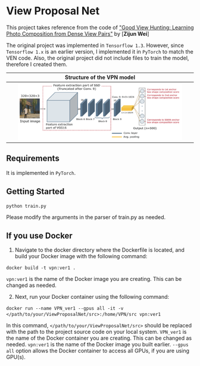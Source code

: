 # View Proposal Net
This project takes reference from the code of ["Good View Hunting: Learning Photo Composition from Dense View Pairs"](https://github.com/zijunwei/ViewProposalNet) by [**Zijun Wei**]

The original project was implemented in `Tensorflow 1.3`. However, since `Tensorflow 1.x` is an earlier version, I implemented it in `PyTorch` to match the VEN code. Also, the original project did not include files to train the model, therefore I created them.

| Structure of the VPN model |
| :--: |
| <img src="../readme_figures/Structure_of_the_VPN_model.png" width="90%"> |

## Requirements
It is implemented in `PyTorch`.

## Getting Started
```
python train.py
```
Please modify the arguments in the parser of train.py as needed.

## If you use Docker
1. Navigate to the docker directory where the Dockerfile is located, and build your Docker image with the following command:
```
docker build -t vpn:ver1 .
```
`vpn:ver1` is the name of the Docker image you are creating. This can be changed as needed.

2. Next, run your Docker container using the following command:
```
docker run --name VPN_ver1 --gpus all -it -v </path/to/your/ViewProposalNet/src>:/home/VPN/src vpn:ver1
```
In this command, `</path/to/your/ViewProposalNet/src>` should be replaced with the path to the project source code on your local system.
`VPN_ver1` is the name of the Docker container you are creating. This can be changed as needed. `vpn:ver1` is the name of the Docker image you built earlier. `--gpus all` option allows the Docker container to access all GPUs, if you are using GPU(s).
